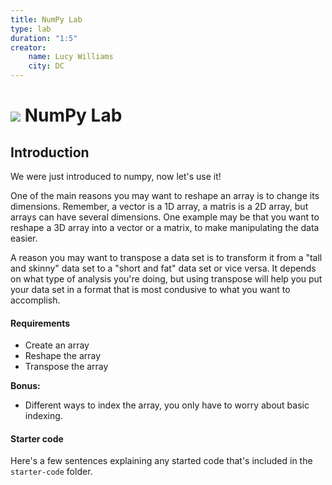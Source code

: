 ```yaml
---
title: NumPy Lab
type: lab
duration: "1:5"
creator:
    name: Lucy Williams
    city: DC
---
```




# ![](https://ga-dash.s3.amazonaws.com/production/assets/logo-9f88ae6c9c3871690e33280fcf557f33.png) NumPy Lab

## Introduction

We were just introduced to numpy, now let's use it! 

One of the main reasons you may want to reshape an array is 
to change its dimensions. Remember, a vector is a 1D array, a matris is a 2D array, but arrays can have several
dimensions. One example may be that you want to reshape a 3D array into a vector or a matrix, to make 
manipulating the data easier. 

A reason you may want to transpose a data set is to transform it from a "tall and skinny" data set to a 
"short and fat" data set or vice versa. It depends on what type of analysis you're doing, but using
transpose will help you put your data set in a format that is most condusive to what you want to 
accomplish. 


#### Requirements

- Create an array
- Reshape the array
- Transpose the array

**Bonus:**
- Different ways to index the array, you only have to worry about basic indexing. 


#### Starter code

Here's a few sentences explaining any started code that's included in the `starter-code` folder.


